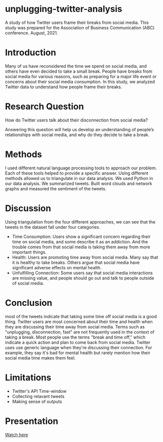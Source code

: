 # unplugging-twitter-analysis
A study of how Twitter users frame their breaks from social media. This study was prepared for the Association of Business Communication (ABC) conference. August, 2021.

# Introduction
Many of us have reconsidered the time we spend on social media, and others have even decided to take a small break. People have breaks from social media for various reasons, such as preparing for a major life event or concerns about their social media consumption. In this study, we analyzed Twitter data to understand how people frame their breaks.

# Research Question

How do Twitter users talk about their disconnection from social media? 

Answering this question will help us develop an understanding of people’s relationships with social media, and why do they decide to take a break. 

# Methods

I used different natural language processing tools to approach our problem. Each of these tools helped to provide a specific answer. Using different methods allowed us to triangulate in our data analysis. We used Python in our data analysis. We summarized tweets. Built word clouds and network graphs and measured the sentiment of the tweets.

# Discussion

Using triangulation from the four different approaches, we can see that the tweets in the dataset fall under four categories. 
- Time Consumption: Users show a significant concern regarding their time on social media, and some describe it as an addiction. And the trouble comes from that social media is taking them away from more important things.
- Health: Users are promoting time away from social media. Many say that it is healthy to take breaks. Others argue that social media have significant adverse effects on mental health.
- Unfulfilling Connection: Some users say that social media interactions are missing value, and people should go out and talk to people outside of social media.


# Conclusion

most of the tweets indicate that taking some time off social media is a good thing.
Twitter users are most concerned about their time and health when they are discussing their time away from social media.
Terms such as "unplugging, disconnection, fast" are not frequently used in the context of taking a break.
Most people use the terms "break and time off," which indicate a quick action and plan to come back from social media.
Twitter uses use generic language when they're discussing their connection. For example, they say it's bad for mental health but rarely mention how their social media time makes them feel.

# Limitations

- Twitter's API Time-window
- Collecting relavant tweets
- Making sense of outputs

# Presentation

[Watch here](https://drive.google.com/file/d/1rUJexSpKVgIsWQ5dbvhB2nq-0RkgMYHu/view?usp=sharing)
